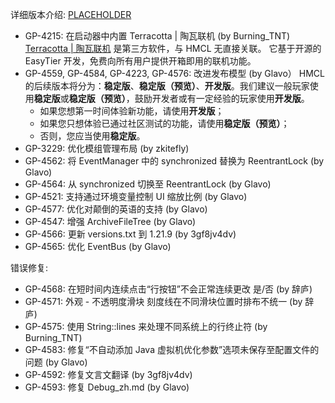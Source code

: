 ---
---

详细版本介绍: [PLACEHOLDER](https://www.bilibili.com/opus/PLACEHOLDER)

- GP-4215: 在启动器中内置 Terracotta | 陶瓦联机 (by Burning_TNT)  
  [Terracotta | 陶瓦联机](https://www.bilibili.com/opus/1119528739516973063) 是第三方软件，与 HMCL 无直接关联。
  它基于开源的 EasyTier 开发，免费向所有用户提供开箱即用的联机功能。
- GP-4559, GP-4584, GP-4223, GP-4576: 改进发布模型 (by Glavo）
  HMCL 的后续版本将分为：**稳定版**、**稳定版（预览）**、**开发版**。我们建议一般玩家使用**稳定版**或**稳定版（预览）**，鼓励开发者或有一定经验的玩家使用**开发版**。
  - 如果您想第一时间体验新功能，请使用**开发版**；
  - 如果您只想体验已通过社区测试的功能，请使用**稳定版（预览）**；
  - 否则，您应当使用**稳定版**。
- GP-3229: 优化模组管理布局 (by zkitefly)
- GP-4562: 将 EventManager 中的 synchronized 替换为 ReentrantLock (by Glavo)
- GP-4564: 从 synchronized 切换至 ReentrantLock (by Glavo)
- GP-4521: 支持通过环境变量控制 UI 缩放比例 (by Glavo)
- GP-4577: 优化对颠倒的英语的支持 (by Glavo)
- GP-4547: 增强 ArchiveFileTree (by Glavo)
- GP-4566: 更新 versions.txt 到 1.21.9 (by 3gf8jv4dv)
- GP-4565: 优化 EventBus (by Glavo)

错误修复:

- GP-4568: 在短时间内连续点击“行按钮”不会正常连续更改 是/否 (by 辞庐)
- GP-4571: 外观 - 不透明度滑块 刻度线在不同滑块位置时排布不统一 (by 辞庐)
- GP-4575: 使用 String::lines 来处理不同系统上的行终止符 (by Burning_TNT)
- GP-4583: 修复“不自动添加 Java 虚拟机优化参数”选项未保存至配置文件的问题 (by Glavo)
- GP-4592: 修复文言文翻译 (by 3gf8jv4dv)
- GP-4593: 修复 Debug_zh.md (by Glavo)